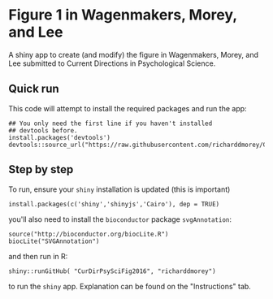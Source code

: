 # Figure 1 in Wagenmakers, Morey, and Lee

A shiny app to create (and modify) the figure in Wagenmakers, Morey, and Lee submitted to Current Directions in Psychological Science.

## Quick run

This code will attempt to install the required packages and run the app:

    ## You only need the first line if you haven't installed
    ## devtools before.
    install.packages('devtools')
    devtools::source_url("https://raw.githubusercontent.com/richarddmorey/CurDirPsySciFig2016/master/quickRun.R")

## Step by step

To run, ensure your `shiny` installation is updated (this is important) 

    install.packages(c('shiny','shinyjs','Cairo'), dep = TRUE)

you'll also need to install the `bioconductor` package `svgAnnotation`:

    source("http://bioconductor.org/biocLite.R")
    biocLite("SVGAnnotation")

and then run in R:
    
    shiny::runGitHub( "CurDirPsySciFig2016", "richarddmorey")

to run the `shiny` app. Explanation can be found on the "Instructions" tab.




